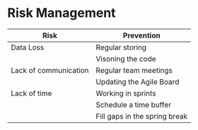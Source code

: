 # Risk Management

| Risk | Prevention |
|------|------------|
|Data Loss | Regular storing |
|          | Visoning the code |
| Lack of communication | Regular team meetings |
|                       | Updating the Agile Board |
| Lack of time | Working in sprints |
|              | Schedule a time buffer |
|              | Fill gaps in the spring break |
